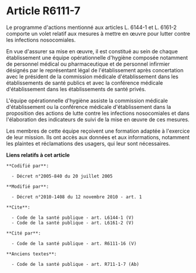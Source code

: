 # Article R6111-7

Le programme d'actions mentionné aux articles L. 6144-1 et L. 6161-2 comporte un volet relatif aux mesures à mettre en œuvre
pour lutter contre les infections nosocomiales. 

En vue d'assurer sa mise en œuvre, il est constitué au sein de chaque établissement une équipe opérationnelle d'hygiène
composée notamment de personnel médical ou pharmaceutique et de personnel infirmier désignés par le représentant légal de
l'établissement après concertation avec le président de la commission médicale d'établissement dans les établissements de
santé publics et avec la conférence médicale d'établissement dans les établissements de santé privés.

L'équipe opérationnelle d'hygiène assiste la commission médicale d'établissement ou la conférence médicale d'établissement
dans la proposition des actions de lutte contre les infections nosocomiales et dans l'élaboration des indicateurs de suivi de
la mise en œuvre de ces mesures. 

Les membres de cette équipe reçoivent une formation adaptée à l'exercice de leur mission. Ils ont accès aux données et aux
informations, notamment les plaintes et réclamations des usagers, qui leur sont nécessaires.

**Liens relatifs à cet article**

	**Codifié par**:

	  - Décret n°2005-840 du 20 juillet 2005

	**Modifié par**:

	  - Décret n°2010-1408 du 12 novembre 2010 - art. 1

	**Cite**:

	  - Code de la santé publique - art. L6144-1 (V)
	  - Code de la santé publique - art. L6161-2 (V)

	**Cité par**:

	  - Code de la santé publique - art. R6111-16 (V)

	**Anciens textes**:

	  - Code de la santé publique - art. R711-1-7 (Ab)
